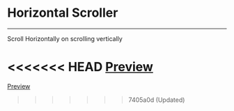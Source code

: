 # Horizontal Scroller
______________________________________
Scroll Horizontally on scrolling vertically

<<<<<<< HEAD
[Preview](http://htmlpreview.github.io/?https://github.com/sachin-acharya-projects/horizontal_scroller/blob/main/index.html)
=======
[Preview](https://htmlpreview.github.io/?https://github.com/sachin-acharya-projects/horizontal_scroller/blob/main/index.html)
>>>>>>> 7405a0d (Updated)
